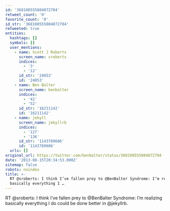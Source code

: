 ```yaml
---
id: '368108555804872704'
retweet_count: '0'
favorite_count: '0'
id_str: '368108555804872704'
retweeted: true
entities:
  hashtags: []
  symbols: []
  user_mentions:
    - name: Scott J Roberts
      screen_name: sroberts
      indices:
        - '3'
        - '12'
      id_str: '24053'
      id: '24053'
    - name: Ben Balter
      screen_name: benbalter
      indices:
        - '42'
        - '52'
      id_str: '16211142'
      id: '16211142'
    - name: jekyll
      screen_name: jekyllrb
      indices:
        - '127'
        - '136'
      id_str: '1143789606'
      id: '1143789606'
  urls: []
original_url: https://twitter.com/benbalter/status/368108555804872704
date: '2013-08-15T20:34:53.000Z'
sitemap: false
robots: noindex
title: >-
  RT @sroberts: I think I’ve fallen prey to @BenBalter Syndrome: I’m realizing
  basically everything I …
---
```


RT @sroberts: I think I’ve fallen prey to @BenBalter Syndrome: I’m realizing basically everything I do could be done better in @jekyllrb.